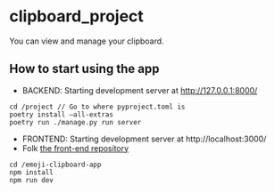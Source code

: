 # clipboard_project
You can view and manage your clipboard.

## How to start using the app
- BACKEND: Starting development server at http://127.0.0.1:8000/
```
cd /project // Go to where pyproject.toml is
poetry install —all-extras
poetry run ./manage.py run server
```

- FRONTEND: Starting development server at http://localhost:3000/
-   Folk [the front-end repository](https://github.com/sakiadachi/emoji-clipboard-app/)
```
cd /emoji-clipboard-app
npm install
npm run dev
```


